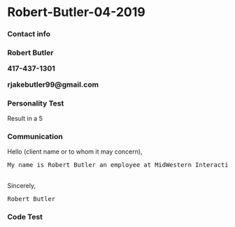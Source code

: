 # Robert-Butler-04-2019
<html>
<body>
  <h3>Contact info<h3>
 
 <p>Robert Butler</p>
 <p>417-437-1301</p>
 <p>rjakebutler99@gmail.com</p>
 
 <h3>Personality Test</h3> 
 
 <p>Result in a 5</p>
 
 <h3>Communication</h3>
 
 <p>Hello (client name or to whom it may concern),
  <br><pre>My name is Robert Butler an employee at MidWestern Interactive. I am currently working on an "about us" part of your web page and I would like to request a few things so I can spruce it up. If you would send me a few paragraphs summarizing the history of the company, what your company does, and a little about yourself. Also If you could send me a few photos maby of yourself, your employees, and some old photos along with some new photos of your business would be very helpful. Thank you and let me know if you would like me to add anything else to the page.</pre>

<br>Sincerely,
  <br><pre>Robert Butler</pre> </p>
  
 <h3> Code Test</h3>
</body>
 </html>
